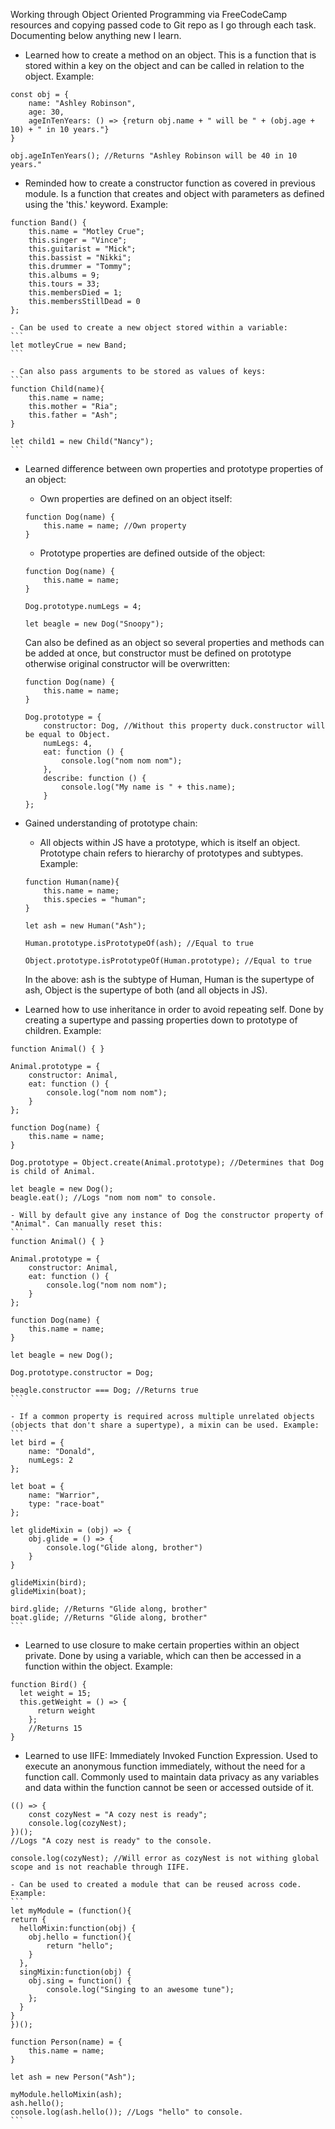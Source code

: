 Working through Object Oriented Programming via FreeCodeCamp resources and copying passed code to Git repo as I go through each task. Documenting below anything new I learn.

- Learned how to create a method on an object. This is a function that is stored within a key on the object and can be called in relation to the object. Example:

```
const obj = {
    name: "Ashley Robinson",
    age: 30,
    ageInTenYears: () => {return obj.name + " will be " + (obj.age + 10) + " in 10 years."}
}

obj.ageInTenYears(); //Returns "Ashley Robinson will be 40 in 10 years."
```

- Reminded how to create a constructor function as covered in previous module. Is a function that creates and object with parameters as defined using the 'this.' keyword. Example:

```
function Band() {
    this.name = "Motley Crue";
    this.singer = "Vince";
    this.guitarist = "Mick";
    this.bassist = "Nikki";
    this.drummer = "Tommy";
    this.albums = 9;
    this.tours = 33;
    this.membersDied = 1;
    this.membersStillDead = 0
};
```

    - Can be used to create a new object stored within a variable:
    ```
    let motleyCrue = new Band;
    ```

    - Can also pass arguments to be stored as values of keys:
    ```
    function Child(name){
        this.name = name;
        this.mother = "Ria";
        this.father = "Ash";
    }

    let child1 = new Child("Nancy");
    ```

- Learned difference between own properties and prototype properties of an object:
    - Own properties are defined on an object itself:
    ```
    function Dog(name) {
        this.name = name; //Own property
    }
    ```
    - Prototype properties are defined outside of the object:

    ```
    function Dog(name) {
        this.name = name;
    }

    Dog.prototype.numLegs = 4;

    let beagle = new Dog("Snoopy");
    ```

    Can also be defined as an object so several properties and methods can be added at once, but constructor must be defined on prototype otherwise original constructor will be overwritten:

    ```
    function Dog(name) {
        this.name = name;
    }

    Dog.prototype = {
        constructor: Dog, //Without this property duck.constructor will be equal to Object.
        numLegs: 4,
        eat: function () {
            console.log("nom nom nom");
        },
        describe: function () {
            console.log("My name is " + this.name);
        }
    };  
    ```

- Gained understanding of prototype chain:
    - All objects within JS have a prototype, which is itself an object. Prototype chain refers to hierarchy of prototypes and subtypes. Example:
    ```
    function Human(name){
        this.name = name;
        this.species = "human";
    }

    let ash = new Human("Ash");

    Human.prototype.isPrototypeOf(ash); //Equal to true

    Object.prototype.isPrototypeOf(Human.prototype); //Equal to true
    
    ```
    In the above: ash is the subtype of Human, Human is the supertype of ash, Object is the supertype of both (and all objects in JS).

- Learned how to use inheritance in order to avoid repeating self. Done by creating a supertype and passing properties down to prototype of children. Example:

```
function Animal() { }

Animal.prototype = {
    constructor: Animal,
    eat: function () {
        console.log("nom nom nom");
    }
};

function Dog(name) {
    this.name = name;
}

Dog.prototype = Object.create(Animal.prototype); //Determines that Dog is child of Animal.

let beagle = new Dog();
beagle.eat(); //Logs "nom nom nom" to console.
```
    - Will by default give any instance of Dog the constructor property of "Animal". Can manually reset this:
    ```
    function Animal() { }

    Animal.prototype = {
        constructor: Animal,
        eat: function () {
            console.log("nom nom nom");
        }
    };

    function Dog(name) {
        this.name = name;
    }

    let beagle = new Dog();
    
    Dog.prototype.constructor = Dog;
    
    beagle.constructor === Dog; //Returns true
    ```

    - If a common property is required across multiple unrelated objects (objects that don't share a supertype), a mixin can be used. Example:
    ```
    let bird = {
        name: "Donald",
        numLegs: 2
    };

    let boat = {
        name: "Warrior",
        type: "race-boat"
    };

    let glideMixin = (obj) => {
        obj.glide = () => {
            console.log("Glide along, brother")
        }
    }

    glideMixin(bird);
    glideMixin(boat);

    bird.glide; //Returns "Glide along, brother"
    boat.glide; //Returns "Glide along, brother"
    ```

- Learned to use closure to make certain properties within an object private. Done by using a variable, which can then be accessed in a function within the object. Example:
```
function Bird() {
  let weight = 15;
  this.getWeight = () => {
      return weight
    };
    //Returns 15
}
```

- Learned to use IIFE: Immediately Invoked Function Expression. Used to execute an anonymous function immediately, without the need for a function call. Commonly used to maintain data privacy as any variables and data within the function cannot be seen or accessed outside of it.
```
(() => {
    const cozyNest = "A cozy nest is ready";
    console.log(cozyNest);
})();
//Logs "A cozy nest is ready" to the console.

console.log(cozyNest); //Will error as cozyNest is not withing global scope and is not reachable through IIFE.
```
    - Can be used to created a module that can be reused across code. Example:
    ```
    let myModule = (function(){
    return {
      helloMixin:function(obj) {
        obj.hello = function(){
            return "hello";
        }
      },
      singMixin:function(obj) {
        obj.sing = function() {
            console.log("Singing to an awesome tune");
        };
      }
    }
    })();

    function Person(name) = {
        this.name = name;
    }

    let ash = new Person("Ash");

    myModule.helloMixin(ash);
    ash.hello();
    console.log(ash.hello()); //Logs "hello" to console.
    ```